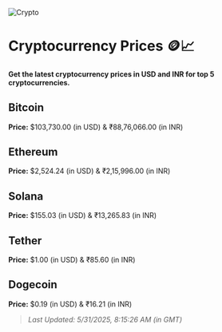 
![Crypto](https://www.techguide.com.au/wp-content/uploads/2020/11/crypto3.jpeg)

# Cryptocurrency Prices 🪙📈

#### Get the latest cryptocurrency prices in USD and INR for top 5 cryptocurrencies.

## Bitcoin

**Price:** $103,730.00 (in USD) & ₹88,76,066.00 (in INR)

## Ethereum

**Price:** $2,524.24 (in USD) & ₹2,15,996.00 (in INR)

## Solana

**Price:** $155.03 (in USD) & ₹13,265.83 (in INR)

## Tether

**Price:** $1.00 (in USD) & ₹85.60 (in INR)

## Dogecoin

**Price:** $0.19 (in USD) & ₹16.21 (in INR)

> _Last Updated: 5/31/2025, 8:15:26 AM (in GMT)_

